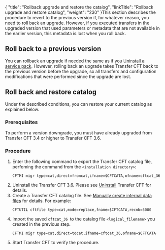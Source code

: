 {
    "title": "Rollback upgrade and restore the catalog",
    "linkTitle": "Rollback upgrade and restore catalog",
    "weight": "230"
}This section describes the procedure to revert to the previous version if, for whatever reason, you need to roll back an upgrade. However, if you executed transfers in the upgraded version that used parameters or metadata that are not available in the earlier version, this metadata is lost when you roll back.

Roll back to a previous version
-------------------------------

You can rollback an upgrade if needed the same as if you [Uninstall a service pack](#Uninstal). However, rolling back an upgrade takes Transfer CFT back to the previous version before the upgrade, so all transfers and configuration modifications that were performed since the upgrade are lost.

Roll back and restore catalog
-----------------------------

Under the described conditions, you can restore your current catalog as explained below.

### Prerequisites

To perform a version downgrade, you must have already upgraded from Transfer CFT 3.4 or higher to Transfer CFT 3.6.

### Procedure

1. Enter the following command to export the Transfer CFT catalog file, perfoming the command from the `<installation directory>`:  
    ```
    CFTMI migr type=cat,direct=fromcat,ifname=$CFTCATA,ofname=cftcat_36
    ```
1. Uninstall the Transfer CFT 3.6. Please see [Uninstall]() Transfer CFT for details.
1. Create a Transfer CFT catalog file. See [Manually create internal data files](../../../admin_intro/admin_commands_intro/cftfile) for details. For example:  
    ```
    CFTUTIL cftfile type=cat,mode=replace,fname=$CFTCATA,recnb=5000
    ```
1. Import the saved `cftcat_36 `to the catalog file `<logical_filename>` you created in the previous step.  
    ```
    CFTMI migr type=cat,direct=tocat,ifname=cftcat_36,ofname=$CFTCATA
    ```
1. Start Transfer CFT to verify the procedure.
